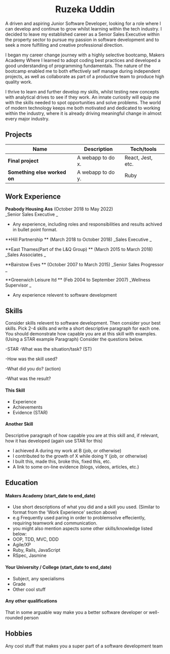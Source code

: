 <h1 align="center"> Ruzeka Uddin </h1>

A driven and aspiring Junior Software Developer, looking for a role where I can develop and continue to grow whilst learning within the tech industry.
I decided to leave my established career as a Senior Sales Executive within the property sector to pursue my passion in software development and to seek a more fulfilling and creative professional direction.

I began my career change journey with a highly selective bootcamp, Makers Academy Where I learned to adopt coding best practices and developed a good understanding of programming fundamentals. The nature of the bootcamp enabled me to both effectively self manage during independent projects, as well as collaborate as part of a productive team to produce high quality work.

I thrive to learn and further develop my skills, whilst testing new concepts with analytical drives to see if they work. An innate curiosity will equip me with the skills needed to spot opportunities and solve problems.
The world of modern technology keeps me both motivated and dedicated to working within the industry, where it is already driving meaningful change in almost every major industry.



## Projects

| Name                         | Description       | Tech/tools        |
| ---------------------------- | ----------------- | ----------------- |
| **Final project**            | A webapp to do x. | React, Jest, etc. |
| **Something else worked on** | A webapp to do y. | Ruby              |

## Work Experience

**Peabody Housing Ass** (October 2018 to May 2022)  
_Senior Sales Executive _

- Any experience, including roles and responsibilities and results achived in bullet point format.

**Hill Partnership ** (March 2018 to October 2018)
_Sales Executive _

**East Thames(Part of the L&Q Group) ** (March 2015 to March 2018)
_Sales Associates _

**Bairstow Eves ** (October 2007 to March 2015)
_Senior Sales Progressor _

**Greenwich Leisure ltd ** (Feb 2004 to September 2007)
_Wellness Supervisor _





- Any experience relevent to software development

## Skills

Consider skills relevent to software development. Then consider your best skills. Pick 2-4 skills and write a short descriptive paragraph for each one. You should demonstrate how capable you are at this skill with examples.
(Using a STAR example Paragraph) Consider the questions below.

-STAR
-What was the situation/task? (ST)

-How was the skill used?

-What did you do? (action)

-What was the result?


#### This Skill

- Experience
- Achievements
- Evidence (STAR)

#### Another Skill

Descriptive paragraph of how capable you are at this skill and, if relevant, how it has developed (again use STAR for this)

- I achieved A during my work at B (job, or otherwise)
- I contributed to the growth of X while doing Y (job, or otherwise)
- I built this, made this, broke this, fixed this, etc.
- A link to some on-line evidence (blogs, videos, articles, etc.)

## Education

#### Makers Academy (start_date to end_date)
- Use short descriptions of what you did and a skill you used. (Similar to format from the 'Work Experience' section above)
- e.g Frequently used paring in order to problemsolve effeciently, requiring teamwork and communication.
- you might also mention aspects some other skills/knowledge listed below: 
- OOP, TDD, MVC, DDD
- Agile/XP
- Ruby, Rails, JavaScript
- RSpec, Jasmine

#### Your University / College (start_date to end_date)

- Subject, any specialisms
- Grade
- Other cool stuff

#### Any other qualifications

That in some arguable way make you a better software developer or well-rounded person

## Hobbies

Any cool stuff that makes you a super part of a software development team
